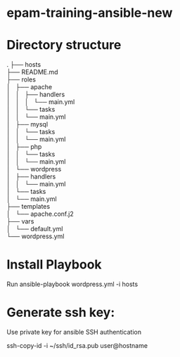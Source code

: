 # epam-training-ansible-new  

# Directory structure

.
├── hosts  
├── README.md  
├── roles  
│   ├── apache  
│   │   ├── handlers  
│   │   │   └── main.yml  
│   │   └── tasks  
│   │       └── main.yml  
│   ├── mysql  
│   │   └── tasks  
│   │       └── main.yml  
│   ├── php  
│   │   └── tasks  
│   │       └── main.yml  
│   └── wordpress  
│       ├── handlers  
│       │   └── main.yml  
│       └── tasks  
│           └── main.yml  
├── templates  
│   └── apache.conf.j2  
├── vars  
│   └── default.yml  
└── wordpress.yml  

# Install Playbook  
Run ansible-playbook wordpress.yml -i hosts  

# Generate ssh key:  
Use private key for ansible SSH authentication  

ssh-copy-id -i ~/ssh/id_rsa.pub user@hostname
